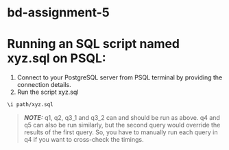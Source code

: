 # bd-assignment-5

# Running an SQL script named xyz.sql on PSQL:
1. Connect to your PostgreSQL server from PSQL terminal by providing the connection details.
2. Run the script xyz.sql
```bash
\i path/xyz.sql
```

> **_NOTE:_**  q1, q2, q3_1 and q3_2 can and should be run as above. q4 and q5 can also be run similarly, but the second query would override the results of the first query. So, you have to manually run each query in q4 if you want to cross-check the timings.